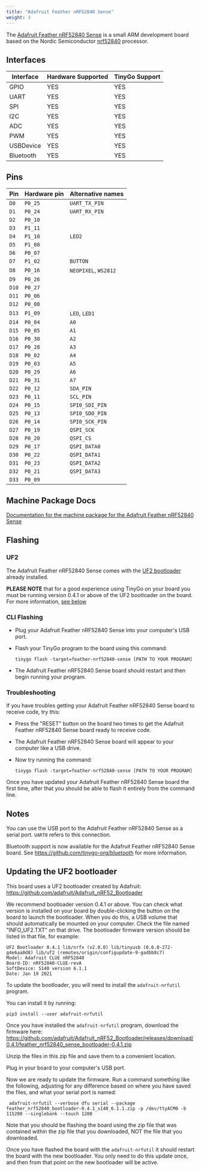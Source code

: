 ```yaml
---
title: "Adafruit Feather nRF52840 Sense"
weight: 3
---
```


The [Adafruit Feather nRF52840 Sense](https://www.adafruit.com/product/4516) is a small ARM development board based on the Nordic Semiconductor [nrf52840](https://www.nordicsemi.com/eng/Products/nRF52840) processor.

## Interfaces

| Interface | Hardware Supported | TinyGo Support |
| --------- | ------------- | ----- |
| GPIO      | YES | YES |
| UART      | YES | YES |
| SPI       | YES | YES |
| I2C       | YES | YES |
| ADC       | YES | YES |
| PWM       | YES | YES |
| USBDevice | YES | YES |
| Bluetooth | YES | YES |

## Pins

| Pin               | Hardware pin | Alternative names |
| ----------------- | ------------ | ----------------- |
| `D0`              | `P0_25`      | `UART_TX_PIN`     |
| `D1`              | `P0_24`      | `UART_RX_PIN`     |
| `D2`              | `P0_10`      |                   |
| `D3`              | `P1_11`      |                   |
| `D4`              | `P1_10`      | `LED2`            |
| `D5`              | `P1_08`      |                   |
| `D6`              | `P0_07`      |                   |
| `D7`              | `P1_02`      | `BUTTON`          |
| `D8`              | `P0_16`      | `NEOPIXEL`, `WS2812` |
| `D9`              | `P0_26`      |                   |
| `D10`             | `P0_27`      |                   |
| `D11`             | `P0_06`      |                   |
| `D12`             | `P0_08`      |                   |
| `D13`             | `P1_09`      | `LED`, `LED1`     |
| `D14`             | `P0_04`      | `A0`              |
| `D15`             | `P0_05`      | `A1`              |
| `D16`             | `P0_30`      | `A2`              |
| `D17`             | `P0_28`      | `A3`              |
| `D18`             | `P0_02`      | `A4`              |
| `D19`             | `P0_03`      | `A5`              |
| `D20`             | `P0_29`      | `A6`              |
| `D21`             | `P0_31`      | `A7`              |
| `D22`             | `P0_12`      | `SDA_PIN`         |
| `D23`             | `P0_11`      | `SCL_PIN`         |
| `D24`             | `P0_15`      | `SPI0_SDI_PIN`    |
| `D25`             | `P0_13`      | `SPI0_SDO_PIN`    |
| `D26`             | `P0_14`      | `SPI0_SCK_PIN`    |
| `D27`             | `P0_19`      | `QSPI_SCK`        |
| `D28`             | `P0_20`      | `QSPI_CS`         |
| `D29`             | `P0_17`      | `QSPI_DATA0`      |
| `D30`             | `P0_22`      | `QSPI_DATA1`      |
| `D31`             | `P0_23`      | `QSPI_DATA2`      |
| `D32`             | `P0_21`      | `QSPI_DATA3`      |
| `D33`             | `P0_09`      |                   |

## Machine Package Docs

[Documentation for the machine package for the Adafruit Feather nRF52840 Sense](../machine/feather-nrf52840-sense)

## Flashing

### UF2

The Adafruit Feather nRF52840 Sense comes with the [UF2 bootloader](https://github.com/Microsoft/uf2) already installed.

**PLEASE NOTE** that for a good experience using TinyGo on your board you must be running version 0.4.1 or above of the UF2 bootloader on the board. For more information, [see below](#updating-the-uf2-bootloader)

### CLI Flashing

- Plug your Adafruit Feather nRF52840 Sense into your computer's USB port.
- Flash your TinyGo program to the board using this command:

    ```shell
    tinygo flash -target=feather-nrf52840-sense [PATH TO YOUR PROGRAM]
    ```

- The Adafruit Feather nRF52840 Sense board should restart and then begin running your program.

### Troubleshooting

If you have troubles getting your Adafruit Feather nRF52840 Sense board to receive code, try this:

- Press the "RESET" button on the board two times to get the Adafruit Feather nRF52840 Sense board ready to receive code.
- The Adafruit Feather nRF52840 Sense board will appear to your computer like a USB drive.
- Now try running the command:

    ```shell
    tinygo flash -target=feather-nrf52840-sense [PATH TO YOUR PROGRAM]
    ```

Once you have updated your Adafruit Feather nRF52840 Sense board the first time, after that you should be able to flash it entirely from the command line.

## Notes

You can use the USB port to the Adafruit Feather nRF52840 Sense as a serial port. `UART0` refers to this connection.

Bluetooth support is now available for the Adafruit Feather nRF52840 Sense board. See https://github.com/tinygo-org/bluetooth for more information.

## Updating the UF2 bootloader

This board uses a UF2 bootloader created by Adafruit: https://github.com/adafruit/Adafruit_nRF52_Bootloader

We recommend bootloader version 0.4.1 or above. You can check what version is installed on your board by double-clicking the button on the board to launch the bootloader. When you do this, a USB volume that should automatically be mounted on your computer. Check the file named "INFO_UF2.TXT" on that drive. The bootloader firmware version should be listed in that file, for example:

```
UF2 Bootloader 0.4.1 lib/nrfx (v2.0.0) lib/tinyusb (0.6.0-272-g4e6aa0d8) lib/uf2 (remotes/origin/configupdate-9-gadbb8c7)
Model: Adafruit CLUE nRF52840
Board-ID: nRF52840-CLUE-revA
SoftDevice: S140 version 6.1.1
Date: Jan 19 2021
```

To update the bootloader, you will need to install the `adafruit-nrfutil` program. 

You can install it by running:

```shell
pip3 install --user adafruit-nrfutil
```

Once you have installed the `adafruit-nrfutil` program, download the firmware here: 
https://github.com/adafruit/Adafruit_nRF52_Bootloader/releases/download/0.4.1/feather_nrf52840_sense_bootloader-0.4.1.zip

Unzip the files in this zip file and save them to a convenient location. 

Plug in your board to your computer's USB port.

Now we are ready to update the firmware. Run a command something like the following, adjusting for any difference based on where you have saved the files, and what your serial port is named:

```shell
 adafruit-nrfutil --verbose dfu serial --package feather_nrf52840_bootloader-0.4.1_s140_6.1.1.zip -p /dev/ttyACM0 -b 115200 --singlebank --touch 1200
```

Note that you should be flashing the board using the zip file that was contained within the zip file that you downloaded, NOT the file that you downloaded.

Once you have flashed the board with the `adafruit-nrfutil` it should restart the board with the new bootloader. You only need to do this update once, and then from that point on the new bootloader will be active.

